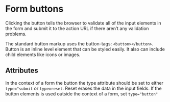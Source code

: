 # Form buttons
Clicking the button tells the browser to validate all of the input elements in the form and submit it to the action URL if there aren’t any validation problems.

The standard button markup uses the button-tags: `<button></button>`. Button is an inline level element that can be styled easily. It also can include child elements like icons or images.
	
## Attributes
In the context of a form the button the type attribute should be set to either `type="submit` or `type=reset`. Reset erases the data in the input fields. If the button elements is used outside the context of a form, set `type="button"`